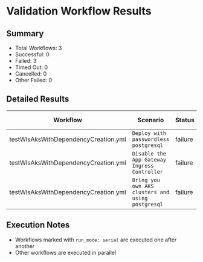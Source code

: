 # Validation Workflow Results

## Summary
- Total Workflows: 3
- Successful: 0
- Failed: 3
- Timed Out: 0
- Cancelled: 0
- Other Failed: 0

## Detailed Results

| Workflow | Scenario | Status | Duration | Run URL |
|----------|----------|---------|-----------|----------|
| testWlsAksWithDependencyCreation.yml | `Deploy with passwordless postgresql` | failure | 0h:23m:44s | [View Run](https://github.com/azure-javaee/weblogic-azure/actions/runs/18272252267) |
| testWlsAksWithDependencyCreation.yml | `Disable the App Gateway Ingress Controller` | failure | 0h:5m:59s | [View Run](https://github.com/azure-javaee/weblogic-azure/actions/runs/18272709481) |
| testWlsAksWithDependencyCreation.yml | `Bring you own AKS clusters and using postgresql` | failure | 0h:5m:57s | [View Run](https://github.com/azure-javaee/weblogic-azure/actions/runs/18272849483) |


## Execution Notes
- Workflows marked with `run_mode: serial` are executed one after another
- Other workflows are executed in parallel
